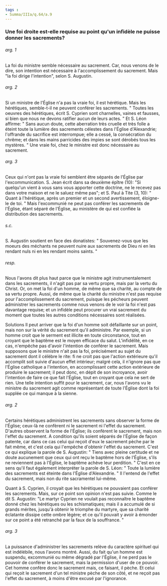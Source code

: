 ```yaml
---
tags : 
- Summa/IIIa/q.64/a.9
---
```


### Une foi droite est-elle requise au point qu'un infidèle ne puisse donner les sacrements?

###### arg. 1
La foi du ministre semble nécessaire au sacrement. Car, nous venons de le dire, son intention est nécessaire à l'accomplissement du sacrement. Mais "la foi dirige l'intention", selon S. Augustin. 

###### arg. 2
Si un ministre de l'Église n'a pas la vraie foi, il est hérétique. Mais les hérétiques, semble-t-il ne peuvent conférer les sacrements. " Toutes les oeuvres des hérétiques, écrit S. Cyprien sont charnelles, vaines et fausses, si bien que nous ne devons ratifier aucun de leurs actes. " Et S. Léon affirme: " Sans aucun doute, cette aberration très cruelle et très folle a éteint toute la lumière des sacrements célestes dans l'Église d'Alexandrie; l'offrande du sacrifice est interrompue; elle a cessé, la consécration du chrême; et dans les mains parricides des impies se sont dérobés tous les mystères. " Une vraie foi, chez le ministre est donc nécessaire au sacrement. 

###### arg. 3
Ceux qui n'ont pas la vraie foi semblent être séparés de l'Église par l'excommunication. S. Jean écrit dans sa deuxième épître (10): "Si quelqu'un vient à vous sans vous apporter cette doctrine, ne le recevez pas dans votre maison et ne le saluez même pas"; et S. Paul à Tite (3, 10): " Quant à l'hérétique, après un premier et un second avertissement, éloigne-le de toi. " Mais l'excommunié ne peut pas conférer les sacrements de l'Église, étant séparé de l'Église, au ministère de qui est confiée la distribution des sacrements. 

###### s.c.
S. Augustin soutient en face des donatistes: " Souvenez-vous que les moeurs des méchants ne peuvent nuire aux sacrements de Dieu ni en les rendant nuls ni en les rendant moins saints. " 

###### resp.
Nous l'avons dit plus haut parce que le ministre agit instrumentalement dans les sacrements, il n'agit pas par sa vertu propre, mais par la vertu du Christ. Or, on met la foi d'un homme, de même que sa charité, au compte de sa vertu propre. Aussi, de même que la charité du ministre n'est pas requise pour l'accomplissement du sacrement, puisque les pécheurs peuvent administrer les sacrements comme nous venons de le voir la foi n'est pas davantage requise; et un infidèle peut procurer un vrai sacrement du moment que toutes les autres conditions nécessaires sont réalisées. 

Solutions Il peut arriver que la foi d'un homme soit défaillante sur un point, mais non sur la vérité du sacrement qu'il administre. Par exemple, si un homme croit que le serment est illicite en toute circonstance, tout en croyant que le baptême est le moyen efficace du salut. L'infidélité, en ce cas, n'empêche pas d'avoir l'intention de conférer le sacrement. Mais supposons que le ministre n'ait pas la foi, précisément au sujet du sacrement dont il célèbre le rite: fi ne croit pas que l'action extérieure qu'il accomplit soit suivie d'aucun effet intérieur; malgré cela, il n'ignore pas que l'Église catholique a l'intention, en accomplissant cette action extérieure de produire le sacrement; il peut donc, en dépit de son incroyance, avoir l'intention de faire ce que fait l'Église, tout en croyant que cela ne sert de rien. Une telle intention suffit pour le sacrement, car, nous l'avons vu le ministre du sacrement agit comme représentant de toute l'Église dont la foi supplée ce qui manque à la sienne. 

###### arg. 2
Certains hérétiques administrent les sacrements sans observer la forme de l'Église; ceux-là ne confèrent ni le sacrement ni l'effet du sacrement. D'autres observent la forme de l'Église; ils confèrent le sacrement, mais non l'effet du sacrement. A condition qu'ils soient séparés de l'Église de façon patente, car dans ce cas celui qui reçoit d'eux le sacrement pèche par le fait même, et c'est cela qui l'empêche d'obtenir l'effet du sacrement. C'est ce qui explique la parole de S. Augustin: " Tiens avec pleine certitude et ne doute aucunement que ceux qui ont reçu le baptême hors de l'Église, s'ils ne reviennent pas à l'Église, le baptême achève leur perdition. " C'est en ce sens qu'il faut également interpréter la parole de S. Léon: " Toute la lumière des sacrements est éteinte dans l'Église d'Alexandrie. " Il l'entend de l'effet du sacrement, mais non du rite sacramentel lui-même. 

Quant à S. Cyprien, il croyait que les hérétiques ne pouvaient pas conférer les sacrements. Mais, sur ce point son opinion n'est pas suivie. Comme le dit S. Augustin: "Le martyr Cyprien ne voulait pas reconnaître le baptême donné chez les hérétiques ou les schismatiques; mais il a accumulé de si grands mérites, jusqu'à obtenir le triomphe du martyre, que sa charité éclatante dissipe cette ombre légère; et ce qu'il pouvait y avoir à émonder sur ce point a été retranché par la faux de la souffrance. " 

###### arg. 3
La puissance d'administrer les sacrements relève du caractère spirituel qui est indélébile, nous l'avons montré. Aussi, du fait qu'un homme est suspendu, excommunié ou même dégradé par l'Église, il ne perd pas le pouvoir de conférer le sacrement, mais la permission d'user de ce pouvoir. Cet homme confère donc le sacrement mais, ce faisant, il pèche. Et celui qui reçoit le sacrement d'un tel ministre pèche de son côté, et ne reçoit pas l'effet du sacrement, à moins d'être excusé par l'ignorance. 

